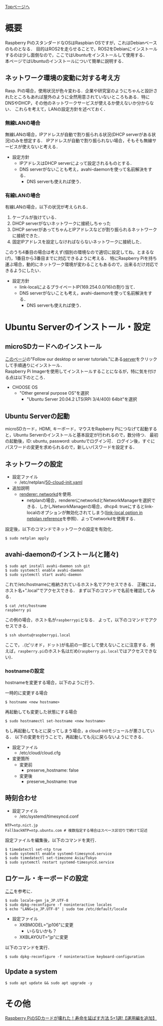 [Topページへ](README_JP.md)

# 概要

Raspberry PiのスタンダードなOSはRaspbian OSですが，これはDebianベースのものとなる．
目的はROS2を走らせることで，ROS2をDebianにインストールするのは少し面倒なので，ここではUbuntuをインストールして使用する．<br>
本ページではUbuntuのインストールについて簡単に説明する．

## ネットワーク環境の変動に対する考え方
Rasp. Piの場合，使用状況が色々変わる．企業や研究室のようにちゃんと設計されたところもあれば屋外のように全然用意されていないところもある．特にDNSやDHCP，その他のネットワークサービスが使えるか使えないか分からない．
これらを考えて，LANの設定方針を述べておく．

### 無線LANの場合
無線LANの場合，IPアドレスが自動で割り振られる状況(DHCP serverがある状況)のみを想定する．
IPアドレスが自動で割り振られない場合，そもそも無線サービスが使えないと考える．

* 設定方針
  * IPアドレスはDHCP serverによって設定されるものとする．
  * DNS serverがないことも考え，avahi-daemonを使って名前解決をする．
    * DNS serverも使えれば使う．

### 有線LANの場合
有線LANの場合，以下の状況が考えられる．

1. ケーブルが抜けている．
1. DHCP serverがないネットワークに接続しちゃった
1. DHCP serverがあってちゃんとIPアドレスなどが割り振られるネットワークに接続できた．
1. 固定IPアドレスを設定しなければならないネットワークに接続した．

このうち4番目の場合は考えず(個別の環境なので適切に設定してね，とまるなげ)，1番目から3番目までに対応できるように考える．
特にRaspberry Piを持ち運ぶ場合，動的にネットワーク環境が変わることもあるので，出来るだけ対応できるようにしたい．

* 設定方針
  * link-localによるプライベートIP(169.254.0.0/16)の割り当て．
  * DNS serverがないことも考え，avahi-daemonを使って名前解決をする．
    * DNS serverも使えれば使う．

# Ubuntu Serverのインストール・設定
## microSDカードへのインストール
[このページ](https://ubuntu.com/download/raspberry-pi)の"Follow our desktop or server tutorials."にある[server](https://ubuntu.com/tutorials/how-to-install-ubuntu-on-your-raspberry-pi#1-overview)をクリックして手順通りにインストール．<br>
Raspberry Pi Imagerを使用してインストールすることになるが，特に気を付ける点は以下のところ．

* CHOOSE OS
  * "Other general purpose OS"を選択
    * "Ubuntu Server 20.04.2 LTS(RPi 3/4/400) 64bit"を選択

## Ubuntu Serverの起動
microSDカード，HDMI, キーボード，マウスをRapberry Piにつなげて起動すると，Ubuntu Serverのインストールと基本設定が行われるので，数分待つ．
最初の起動後，ID: ubuntu, password: ubuntuでログイン可．
ログイン後，すぐにパスワードの変更を求められるので，新しいパスワードを設定する．

## ネットワークの設定

* 設定ファイル
  * /etc/netplan/[50-cloud-init.yaml](../yaml/50-cloud-init.yaml)
* 追加説明
  * [renderer: networkd](../yaml/50-cloud-init.yaml#L3)を使用.
    * netplanの場合，rendererにnetworkdとNetworkManagerを選択できる．しかしNetworkManagerの場合，dhcp4: trueにするとlink-localのオプションが無効化されてしまう([link-local option in netplan reference](https://netplan.io/reference/#common-properties-for-all-device-types)を参照)．よってnetworkdを使用する．

設定後，以下のコマンドでネットワークの設定を有効化．

```shell
$ sudo netplan apply
```

## avahi-daemonのインストール(と諸々)

```shell
$ sudo apt install avahi-daemon ssh git
$ sudo systemctl enable avahi-daemon
$ sudo systemctl start avahi-daemon
```

これで/etc/hostnameに格納されているホスト名でアクセスできる．
正確には，ホスト名+".local"でアクセスできる．
まず以下のコマンドで名前を確認してみる．

```shell
$ cat /etc/hostname
raspberry pi
```

この例の場合，ホスト名が`raspberrypi`となる．
よって，以下のコマンドでアクセスできる．

```shell
$ ssh ubuntu@raspberrypi.local
```

ここで，`.`(ピリオド，ドット)が名前の一部として使えないことに注意する．例えば，`raspberry.pi`のホスト名はだめ(`raspberry.pi.local`ではアクセスできない)．

### hostnameの設定
hostnameを変更する場合，以下のように行う．

一時的に変更する場合

```shell
$ hostname <new hostname>
```

再起動しても変更した状態にする場合

```shell
$ sudo hostnamectl set-hostname <new hostname>
```

もし再起動してもとに戻ってしまう場合，a cloud-initモジュールが悪さしている．
以下の変更を行うことで，再起動しても元に戻らないようにできる．

* 設定ファイル
  * /etc/cloud/cloud.cfg
* 変更箇所
  * 変更前
    * preserve_hostname: false
  * 変更後
    * preserve_hostname: true

## 時刻合わせ

* 設定ファイル
  * /etc/systemd/timesyncd.conf

```conf: /etc/systemd/timesyncd.conf
NTP=ntp.nict.jp
FallbackNTP=ntp.ubuntu.com # 複数指定する場合はスペース区切りで続けて記述
```

設定ファイルを編集後，以下のコマンドを実行．

```shell
$ timedatectl set-ntp true
$ sudo systemctl enable systemd-timesyncd.service
$ sudo timedatectl set-timezone Asia/Tokyo
$ sudo systemctl restart systemd-timesyncd.service
```

## ロケール・キーボードの設定
[ここ](https://gihyo.jp/admin/serial/01/ubuntu-recipe/0564)を参考に．

```shell
$ sudo locale-gen ja_JP.UTF-8
$ sudo dpkg-reconfigure -f noninteractive locales
$ echo "LANG=ja_JP.UTF-8" | sudo tee /etc/default/locale
```

* 設定ファイル
  * XKBMODEL="jp106"に変更
    * いらないかも？
  * XKBLAYOUT="jp"に変更

以下のコマンドを実行．

```shell
$ sudo dpkg-reconfigure -f noninteractive keyboard-configuration
```


## Update a system

```shell
$ sudo apt update && sudo apt upgrade -y
```

# その他
[Raspberry PiのSDカードが壊れた！寿命を延ばす方法 5+1選!【運用編を追加】](https://iot-plus.net/make/raspi/extend-sdcard-lifetime-5plus1/)
